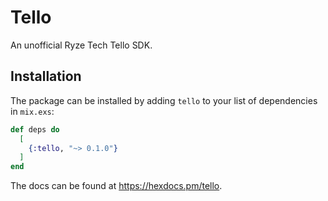 # Tello

An unofficial Ryze Tech Tello SDK.

## Installation

The package can be installed
by adding `tello` to your list of dependencies in `mix.exs`:

```elixir
def deps do
  [
    {:tello, "~> 0.1.0"}
  ]
end
```

The docs can
be found at <https://hexdocs.pm/tello>.

